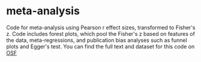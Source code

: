 # meta-analysis
Code for meta-analysis using Pearson r effect sizes, transformed to Fisher's z. Code includes forest plots, which pool the Fisher's z based on features of the data, meta-regressions, and publication bias analyses such as funnel plots and Egger's test. 
You can find the full text and dataset for this code on [OSF](https://osf.io/3ghk2/?view_only=f2002759c55742caa1644a84ec391ae7)

